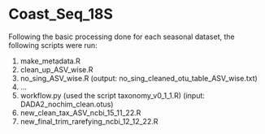 # Coast_Seq_18S
Following the basic processing done for each seasonal dataset, the following scripts were run:

1. make_metadata.R 
2. clean_up_ASV_wise.R
3. no_sing_ASV_wise.R (output: no_sing_cleaned_otu_table_ASV_wise.txt)
4. ...
5. workflow.py (used the script taxonomy_v0_1_1.R) (input: DADA2_nochim_clean.otus)
6. new_clean_tax_ASV_ncbi_15_11_22.R
7. new_final_trim_rarefying_ncbi_12_12_22.R